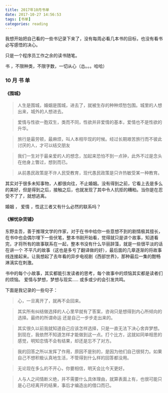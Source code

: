 ```yaml
---
title: 2017年10月书单
date: 2017-10-27 14:56:53
tags: [书单]
categories: reading
---
```

<!-- deleteAbove -->
我想开始把自己看的一些书记录下来了，没有每周必看几本书的目标，也没有看书必写感悟的决心。

只是一个程序员工作之余的读书随笔。

书 ，不限种类，不限字数，一切从心（怂。。。哈哈）
<!-- more -->


### 10 月 书 单

#### 《围城》



> 人生是围城，婚姻是围城，进去了，就被生存的种种烦愁包围。城里的人想出来，城外的人想进去。

> 爱情与性欲一胞双生，类而不同，性欲并非爱情的基本，爱情也不是性欲的升华。

> 旅行是最劳顿，最麻烦，叫人本相毕现的时候。经过长期艰苦旅行而不彼此讨厌的人，才可以结交朋友

> 我们一生对于最亲爱的人的想念，加起来恐怕不到一点钟，此外不过是念头在他身上瞥过，想到而已。

> 从前愚民政策是不许人民受教育，现代愚民政策是只许热敏受某一种教育。



其实对于很多未知事物，人都很向往，不止婚姻。没有得到之前，它看上去是多么的美好，但是得到之后，接触之后，也就发现了其中令人抗拒的糟粕。当你是在忍受不了了，就想逃离。

婚姻 ， 爱情 ，性这三者又有什么必然的联系吗？

<!-- 看完这本书，对于这三者也有了一点思考。我现在是有点抗拒婚姻的，是因为看了书中的例子，我怕了？ 不 ，应该是对于婚姻没有那么憧憬了吧。初恋结束后，对于结婚已经失去了那股傻劲了。如果可以的话 ，我会尽量晚点结婚，这么年轻的时候，不想被家庭压着，才刚从大学出来，开始自己的独立生活，实在不想再回到那种状态。 就这样开心的享受一下，单身 或者 恋爱 不好吗？ 书中的男主角（方）也是这样想的吧，所以在回国的船上，即便知道她是有夫之妇，也知道她是在诱惑他，即使知道船一到，他们就要分别，他也愿意享受这段短暂的恋爱，或者叫暧昧。之后，又陷入了苏文纨和唐晓芙的三角恋。这时候的方还是选择爱情--唐晓芙，而不是家世显赫、海龟留学生的女神同学--苏文纨。虽然，之后被苏使计拆散而分手，苏的心里还是忘不了唐。因此，之后他不敢再爱了，他的婚姻也是 再一句气话中 决定了。这样的婚姻 自然是不会幸福的。后面的故事就全是一些鸡毛蒜皮的斗嘴，婚姻生活也没有丝毫的甜蜜可言。 -->

<!-- 但是

人不能被爱情打败。不能因为一次的失败，而把内心藏起来，这是懦弱。

loving can hurt sometimes,but loving can mend your soul.

我对于爱情还是很向往的 ， 初恋的时候不懂事，但是以后的恋情都能好好珍惜，不求终老，但求无悔。婚姻？滚你妈的，老子还没‘玩’够 ，我才不想进‘坟墓’呢！ -->


#### 《解忧杂货铺》

东野圭吾，善于推理文学的作家，对于在书中给你一些意想不到的剧情极其擅长，在书中也会偶尔埋下一些伏笔，整本书刚开始看，觉得就只是讲个故事，知道看完，才将所有的故事联系在一起，整本书没有什么华丽辞藻，就是一些很平淡的话 在讲一个 不平凡的故事（这也是多亏了翻译做的好），最后面的几章逐渐的将故事线连接起来。让我想起了去年看的异步电视剧《西部世界》，那种最后一集的酣畅淋漓实在刺激。

书中的每个小故事，其实都能引发读者的思考，每个故事中的烦恼其实都是读者们的烦恼。 爱情与梦想，梦想与现实..... 或多或少的会引发共鸣。

下面是我记录的一些句子：
> 心，一旦离开了，就再不会回来。

> 其实所有纠结做选择的人心里早就有了答案，咨询只是想得到内心所倾向的选择。最终的所谓命运 还是自己一步步走出来的。

> 其实很久以前我就知道自己应该怎样选择，只是一直无法下决心舍弃梦想。到现在，我依然不知道怎样才能做到这一点。打个比方，这就如同单相思的感觉，明知恋情不会有结果，却还是忘不了对方。

> 我的回答之所以发挥了作用，原因不是别的，是因为他们自己很努力。如果自己不想积极认真地生活，不管得到什么样的回答都没用。

> 无论现在多么的不开心，你要相信，明天会比今天更好。

> 人与人之间情断义绝，并不需要什么具体理由，就算表面上有，也很可能只是心已经离开的结果，事后才编造出的借口而已。















<!-- end -->

